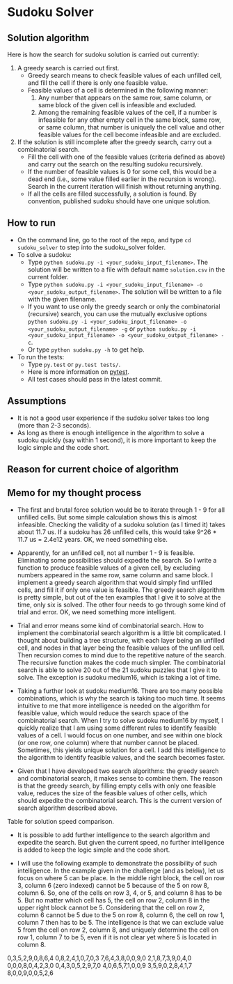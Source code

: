 Sudoku Solver
======

## Solution algorithm

Here is how the search for sudoku solution is carried out currently:

1. A greedy search is carried out first.
	* Greedy search means to check feasible values of each unfilled cell, and fill the cell if there is only one feasible value.
	* Feasible values of a cell is determined in the following manner:
		1. Any number that appears on the same row, same column, or same block of the given cell is infeasible and excluded.
        2. Among the remaining feasible values of the cell, if a number is infeasible for any other empty cell in the same block, same row, or same column, that number is uniquely the cell value and other feasible values for the cell become infeasible and are excluded.
2. If the solution is still incomplete after the greedy search, carry out a combinatorial search.
	* Fill the cell with one of the feasible values (criteria defined as above) and carry out the search on the resulting sudoku recursively.
	* If the number of feasible values is 0 for some cell, this would be a dead end (i.e., some value filled earlier in the recursion is wrong). Search in the current iteration will finish without returning anything.
	* If all the cells are filled successfully, a solution is found. By convention, published sudoku should have one unique solution.

## How to run

* On the command line, go to the root of the repo, and type `cd sudoku_solver` to step into the sudoku_solver folder.
* To solve a sudoku:
	* Type `python sudoku.py -i <your_sudoku_input_filename>`. The solution will be written to a file with default name `solution.csv` in the current folder.
	* Type `python sudoku.py -i <your_sudoku_input_filename> -o <your_sudoku_output_filename>`. The solution will be written to a file with the given filename.
	* If you want to use only the greedy search or only the combinatorial (recursive) search, you can use the mutually exclusive options `python sudoku.py -i <your_sudoku_input_filename> -o <your_sudoku_output_filename> -g` or `python sudoku.py -i <your_sudoku_input_filename> -o <your_sudoku_output_filename> -c`.
	* Or type `python sudoku.py -h` to get help.
* To run the tests:
	* Type `py.test` or `py.test tests/`.
	* Here is more information on [pytest](http://pytest.org/latest/index.html).
	* All test cases should pass in the latest commit.

## Assumptions
* It is not a good user experience if the sudoku solver takes too long (more than 2-3 seconds).
* As long as there is enough intelligence in the algorithm to solve a sudoku quickly (say within 1 second), it is more important to keep the logic simple and the code short.

## Reason for current choice of algorithm


## Memo for my thought process

* The first and brutal force solution would be to iterate through 1 - 9 for all unfilled cells. But some simple calculation shows this is almost infeasible. Checking the validity of a sudoku solution (as I timed it) takes about 11.7 us. If a sudoku has 26 unfilled cells, this would take 9^26 * 11.7 us = 2.4e12 years. OK, we need something else.

* Apparently, for an unfilled cell, not all number 1 - 9 is feasible. Eliminating some possibilities should expedite the search. So I write a function to produce feasible values of a given cell, by excluding numbers appeared in the same row, same column and same block. I implement a greedy search algorithm that would simply find unfilled cells, and fill it if only one value is feasible. The greedy search algorithm is pretty simple, but out of the ten examples that I give it to solve at the time, only six is solved. The other four needs to go through some kind of trial and error. OK, we need something more intelligent.

* Trial and error means some kind of combinatorial search. How to implement the combinatorial search algorithm is a little bit complicated. I thought about building a tree structure, with each layer being an unfilled cell, and nodes in that layer being the feasible values of the unfilled cell. Then recursion comes to mind due to the repetitive nature of the search. The recursive function makes the code much simpler. The combinatorial search is able to solve 20 out of the 21 sudoku puzzles that I give it to solve. The exception is sudoku medium16, which is taking a lot of time.

* Taking a further look at sudoku medium16. There are too many possible combinations, which is why the search is taking too much time. It seems intuitive to me that more intelligence is needed on the algorithm for feasible value, which would reduce the search space of the combinatorial search. When I try to solve sudoku medium16 by myself, I quickly realize that I am using some different rules to identify feasible values of a cell. I would focus on one number, and see within one block (or one row, one column) where that number cannot be placed. Sometimes, this yields unique solution for a cell. I add this intelligence to the algorithm to identify feasible values, and the search becomes faster.

* Given that I have developed two search algorithms: the greedy search and combinatorial search, it makes sense to combine them. The reason is that the greedy search, by filling empty cells with only one feasible value, reduces the size of the feasible values of other cells, which should expedite the combinatorial search. This is the current version of search algorithm described above.

Table for solution speed comparison.

* It is possible to add further intelligence to the search algorithm and expedite the search. But given the current speed, no further intelligence is added to keep the logic simple and the code short. 

* I will use the following example to demonstrate the possibility of such intelligence. In the example given in the challenge (and as below), let us focus on where 5 can be place. In the middle right block, the cell on row 3, column 6 (zero indexed) cannot be 5 because of the 5 on row 8, column 6. So, one of the cells on row 3, 4, or 5, and column 8 has to be 5. But no matter which cell has 5, the cell on row 2, column 8 in the upper right block cannot be 5. Considering that the cell on row 2, column 6 cannot be 5 due to the 5 on row 8, column 6, the cell on row 1, column 7 then has to be 5. The intelligence is that we can exclude value 5 from the cell on row 2, column 8, and uniquely determine the cell on row 1, column 7 to be 5, even if it is not clear yet where 5 is located in column 8. 

0,3,5,2,9,0,8,6,4
0,8,2,4,1,0,7,0,3
7,6,4,3,8,0,0,9,0
2,1,8,7,3,9,0,4,0
0,0,0,8,0,4,2,3,0
0,4,3,0,5,2,9,7,0
4,0,6,5,7,1,0,0,9
3,5,9,0,2,8,4,1,7
8,0,0,9,0,0,5,2,6
